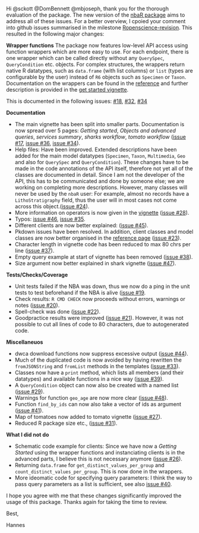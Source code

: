 Hi @sckott @DomBennett @mbjoseph, 
thank you for the thorough evaluation of the package. 
The new version of the [nbaR package](https://github.com/naturalis/nbaR) 
aims to address all of these issues. For a better overview, I cpoied your comment into github issues summarised in the milestone [Ropenscience-revision](https://github.com/naturalis/nbaR/issues?q=is%3Aclosed+milestone%3ARopenscience-revision). 
This resulted in the following major changes: 

**Wrapper functions**
The package now features low-level API access using function wrappers which are 
more easy to use. For each endpoint, there is one wrapper which can be called directly without any `QuerySpec`, `QueryCondition` etc. objects. For complex structures, the wrappers return native R datatypes, such as `data.frame` (with list columns) or `list` (types are configurable by the user) instead of `R6` objects such as `Specimen` or `Taxon`. Documentation on the wrappers can be found in the [reference](https://naturalis.github.io/nbaR/reference/index.html) and further description is provided in the [get started vignette](https://naturalis.github.io/nbaR/articles/nbaR.html).

This is documented in the following issues: [#18](https://github.com/naturalis/nbaR/issues/18), [#32](https://github.com/naturalis/nbaR/issues/32), [#34](https://github.com/naturalis/nbaR/issues/34)

**Documentation**
* The main vignette has been split into smaller parts. Documentation is now spread over 5 pages: *Getting started*, *Objects and advanced queries*, *services summary*, *sharks workflow*, *tomato workflow* ([issue #17](https://github.com/naturalis/nbaR/issues/17), [issue #36](https://github.com/naturalis/nbaR/issues/36), [issue #34](https://github.com/naturalis/nbaR/issues/34)).
* Help files: Have been improved. Extended descriptions have been added for the main model datatypes (`Specimen`, `Taxon`, `Multimedia`, `Geo` and also for `QuerySpec` and `QueryCondition`). These changes have to be made in the code annotations of the API itself, therefore not yet all of the classes are documented in detail. Since I am not the developer of the API, this has to be communicated and done by someone else; we are working on completing more descriptions. However, many classes will never be used by the `nbaR` user: For example, almost no records have a `LithoStratigraphy` field, thus the user will in most cases not come across this object.([issue #24](https://github.com/naturalis/nbaR/issues/24)). 
* More information on operators is now given in the [vignette](https://naturalis.github.io/nbaR/articles/apiclient.html#operators) ([issue #28](https://github.com/naturalis/nbaR/issues/28)).
* Typos: [issue #46](https://github.com/naturalis/nbaR/issues/46), [issue #35](https://github.com/naturalis/nbaR/issues/35).
* Different clients are now better explained: ([issue #45](https://github.com/naturalis/nbaR/issues/45)).
* Pkdown issues have been resolved. In addition, client classes and model classes are now better organised in the [reference page](https://naturalis.github.io/nbaR/reference/index.html) ([issue #23](https://github.com/naturalis/nbaR/issues/23)).
* Character length in vignette code has been reduced to max 80 chrs per line ([issue #37](https://github.com/naturalis/nbaR/issues/37)).
* Empty query example at start of vignette has been removed ([issue #38](https://github.com/naturalis/nbaR/issues/38)).
* Size argument now better explained in shark vignette ([issue #47](https://github.com/naturalis/nbaR/issues/47)).

**Tests/Checks/Coverage**
* Unit tests failed if the NBA was down, thus we now do a ping in the unit tests to test beforehand if the NBA is alive ([issue #19](https://github.com/naturalis/nbaR/issues/19).
* Check results: `R CMD CHECK` now proceeds without errors, warnings or notes ([issue #20](https://github.com/naturalis/nbaR/issues/20)).
* Spell-check was done ([issue #22](https://github.com/naturalis/nbaR/issues/22)).
* Goodpractice results were improved ([issue #21](https://github.com/naturalis/nbaR/issues/21)). However, it was not possible to cut all lines of code to 80 characters, due to autogenerated code.

**Miscellaneuos** 
* dwca download functions now suppress excessive output ([issue #44](https://github.com/naturalis/nbaR/issues/44)).
* Much of the duplicated code is now avoided by having rewritten the `fromJSONString` and `fromList` methods in the templates ([issue #33](https://github.com/naturalis/nbaR/issues/37)).
* Classes now have a `print` method, which lists all members (and their datatypes) and available functions in a nice way ([issue #39](https://github.com/naturalis/nbaR/issues/39)).
* A `QueryCondition` object can now also be created with a named list ([issue #29](https://github.com/naturalis/nbaR/issues/29)).
* Warnings for function `geo_age` are now more clear ([issue #48](https://github.com/naturalis/nbaR/issues/48)).
* Function `find_by_ids` can now also take a vector of ids as argument ([issue #41](https://github.com/naturalis/nbaR/issues/41)).
* Map of tomatoes now added to tomato vignette ([issue #27](https://github.com/naturalis/nbaR/issues/27)).
* Reduced R package size etc., ([issue #31](https://github.com/naturalis/nbaR/issues/31)).

**What I did not do**
* Schematic code example for clients: Since we have now a *Getting Started* using the wrapper functions and instanciating clients is in the advanced parts, I believe this is not necessary anymore ([issue #26](https://github.com/naturalis/nbaR/issues/26)).
* Returning `data.frame` for `get_distinct_values_per_group` and `count_distinct_values_per_group`. This is now done in the wrappers.
* More ideomatic code for specifying query parameters: I think the way to pass query parameters as a list is sufficient, see also [issue #40](https://github.com/naturalis/nbaR/issues/40).

I hope you agree with me that these changes significantly improved the usage of this package. Thanks again for taking the time to review.

Best, 

Hannes

